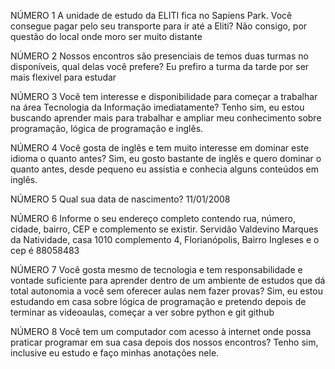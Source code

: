 NÚMERO 1
A unidade de estudo da ELITI fica no Sapiens Park. Você consegue pagar pelo seu transporte para ir até a Eliti? Não consigo, por questão do local onde moro ser muito distante

NÚMERO 2
Nossos encontros são presenciais de temos duas turmas no disponíveis, qual delas você prefere? Eu prefiro a turma da tarde por ser mais flexivel para estudar

NÚMERO 3
Você tem interesse e disponibilidade para começar a trabalhar na área Tecnologia da Informação imediatamente? Tenho sim, eu estou buscando aprender mais para trabalhar e ampliar meu conhecimento sobre programação, lógica de programação e inglês.

NÚMERO 4
Você gosta de inglês e tem muito interesse em dominar este idioma o quanto antes? Sim, eu gosto bastante de inglês e quero dominar o quanto antes, desde pequeno eu assistia e conhecia alguns conteúdos em inglês.

NÚMERO 5
Qual sua data de nascimento? 11/01/2008

NÚMERO 6
Informe o seu endereço completo contendo rua, número, cidade, bairro, CEP e complemento se existir.
Servidão Valdevino Marques da Natividade, casa 1010 complemento 4, Florianópolis, Bairro Ingleses e o cep é 88058483

NÚMERO 7
Você gosta mesmo de tecnologia e tem responsabilidade e vontade suficiente para aprender dentro de um ambiente de estudos que dá total autonomia a você sem oferecer aulas nem fazer provas?
Sim, eu estou estudando em casa sobre lógica de programação e pretendo depois de terminar as videoaulas, começar a ver sobre python e git github

NÚMERO 8
Você tem um computador com acesso à internet onde possa praticar programar em sua casa depois dos nossos encontros?
Tenho sim, inclusive eu estudo e faço minhas anotações nele.
